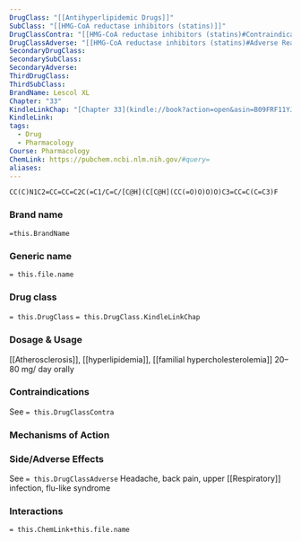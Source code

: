 ```yaml
---
DrugClass: "[[Antihyperlipidemic Drugs]]"
SubClass: "[[HMG-CoA reductase inhibitors (statins)]]"
DrugClassContra: "[[HMG-CoA reductase inhibitors (statins)#Contraindications]]"
DrugClassAdverse: "[[HMG-CoA reductase inhibitors (statins)#Adverse Reactions]]"
SecondaryDrugClass: 
SecondarySubClass: 
SecondaryAdverse: 
ThirdDrugClass: 
ThirdSubClass: 
BrandName: Lescol XL
Chapter: "33"
KindleLinkChap: "[Chapter 33](kindle://book?action=open&asin=B09FRF11YJ&location=17954)"
KindleLink: 
tags:
  - Drug
  - Pharmacology
Course: Pharmacology
ChemLink: https://pubchem.ncbi.nlm.nih.gov/#query=
aliases:
---
```

```smiles
CC(C)N1C2=CC=CC=C2C(=C1/C=C/[C@H](C[C@H](CC(=O)O)O)O)C3=CC=C(C=C3)F
```

### Brand name
`=this.BrandName`

### Generic name
`= this.file.name`

### Drug class 
`= this.DrugClass`
	`= this.DrugClass.KindleLinkChap`

### Dosage & Usage
[[Atherosclerosis]], [[hyperlipidemia]], [[familial hypercholesterolemia]]
20– 80 mg/ day orally

### Contraindications
See `= this.DrugClassContra`

### Mechanisms of Action


### Side/Adverse Effects
See `= this.DrugClassAdverse`
Headache, back pain, upper [[Respiratory]] infection, flu-like syndrome
### Interactions

`= this.ChemLink+this.file.name`

